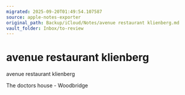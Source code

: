 ```yaml
---
migrated: 2025-09-20T01:49:54.107587
source: apple-notes-exporter
original_path: Backup/iCloud/Notes/avenue restaurant klienberg.md
vault_folder: Inbox/to-review
---
```

# avenue restaurant klienberg

avenue restaurant klienberg

The doctors house - Woodbridge 
